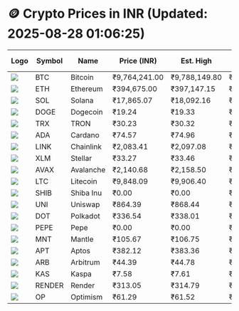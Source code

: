 # 🪙 Crypto Prices in INR (Updated: 2025-08-28 01:06:25)

| Logo | Symbol | Name       | Price (INR) | Est. High | Est. Low | Gross Profit | Fees | Net Profit | ROI % |
|------|--------|------------|-------------|-----------|----------|---------------|------|-------------|--------|
| ![](https://coin-images.coingecko.com/coins/images/1/large/bitcoin.png?1696501400) | BTC    | Bitcoin    | ₹9,764,241.00 | ₹9,788,149.80 | ₹9,740,332.20 | ₹490.92 | ₹200.00 | ₹290.92 | 0.29% |
| ![](https://coin-images.coingecko.com/coins/images/279/large/ethereum.png?1696501628) | ETH    | Ethereum   | ₹394,675.00 | ₹397,147.15 | ₹392,202.85 | ₹1,260.65 | ₹200.00 | ₹1,060.65 | 1.06% |
| ![](https://coin-images.coingecko.com/coins/images/4128/large/solana.png?1718769756) | SOL    | Solana     | ₹17,865.07 | ₹18,092.16 | ₹17,637.98 | ₹2,574.99 | ₹200.00 | ₹2,374.99 | 2.37% |
| ![](https://coin-images.coingecko.com/coins/images/5/large/dogecoin.png?1696501409) | DOGE   | Dogecoin   | ₹19.24 | ₹19.33 | ₹19.15 | ₹908.47 | ₹200.00 | ₹708.47 | 0.71% |
| ![](https://coin-images.coingecko.com/coins/images/1094/large/tron-logo.png?1696502193) | TRX    | TRON       | ₹30.23 | ₹30.32 | ₹30.14 | ₹617.18 | ₹200.00 | ₹417.18 | 0.42% |
| ![](https://coin-images.coingecko.com/coins/images/975/large/cardano.png?1696502090) | ADA    | Cardano    | ₹74.57 | ₹74.96 | ₹74.18 | ₹1,039.30 | ₹200.00 | ₹839.30 | 0.84% |
| ![](https://coin-images.coingecko.com/coins/images/877/large/chainlink-new-logo.png?1696502009) | LINK   | Chainlink  | ₹2,083.41 | ₹2,097.08 | ₹2,069.74 | ₹1,320.74 | ₹200.00 | ₹1,120.74 | 1.12% |
| ![](https://coin-images.coingecko.com/coins/images/100/large/fmpFRHHQ_400x400.jpg?1735231350) | XLM    | Stellar    | ₹33.27 | ₹33.46 | ₹33.08 | ₹1,170.01 | ₹200.00 | ₹970.01 | 0.97% |
| ![](https://coin-images.coingecko.com/coins/images/12559/large/Avalanche_Circle_RedWhite_Trans.png?1696512369) | AVAX   | Avalanche  | ₹2,140.68 | ₹2,158.50 | ₹2,122.86 | ₹1,678.87 | ₹200.00 | ₹1,478.87 | 1.48% |
| ![](https://coin-images.coingecko.com/coins/images/2/large/litecoin.png?1696501400) | LTC    | Litecoin   | ₹9,848.09 | ₹9,906.40 | ₹9,789.78 | ₹1,191.20 | ₹200.00 | ₹991.20 | 0.99% |
| ![](https://coin-images.coingecko.com/coins/images/11939/large/shiba.png?1696511800) | SHIB   | Shiba Inu  | ₹0.00 | ₹0.00 | ₹0.00 | ₹440.36 | ₹200.00 | ₹240.36 | 0.24% |
| ![](https://coin-images.coingecko.com/coins/images/12504/large/uniswap-logo.png?1720676669) | UNI    | Uniswap    | ₹864.39 | ₹868.44 | ₹860.34 | ₹940.44 | ₹200.00 | ₹740.44 | 0.74% |
| ![](https://coin-images.coingecko.com/coins/images/12171/large/polkadot.png?1696512008) | DOT    | Polkadot   | ₹336.54 | ₹338.01 | ₹335.07 | ₹875.63 | ₹200.00 | ₹675.63 | 0.68% |
| ![](https://coin-images.coingecko.com/coins/images/29850/large/pepe-token.jpeg?1696528776) | PEPE   | Pepe       | ₹0.00 | ₹0.00 | ₹0.00 | ₹854.61 | ₹200.00 | ₹654.61 | 0.65% |
| ![](https://coin-images.coingecko.com/coins/images/30980/large/Mantle-Logo-mark.png?1739213200) | MNT    | Mantle     | ₹105.67 | ₹106.75 | ₹104.59 | ₹2,071.00 | ₹200.00 | ₹1,871.00 | 1.87% |
| ![](https://coin-images.coingecko.com/coins/images/26455/large/aptos_round.png?1696525528) | APT    | Aptos      | ₹382.12 | ₹383.36 | ₹380.88 | ₹649.81 | ₹200.00 | ₹449.81 | 0.45% |
| ![](https://coin-images.coingecko.com/coins/images/16547/large/arb.jpg?1721358242) | ARB    | Arbitrum   | ₹44.39 | ₹44.78 | ₹44.00 | ₹1,779.61 | ₹200.00 | ₹1,579.61 | 1.58% |
| ![](https://coin-images.coingecko.com/coins/images/25751/large/kaspa-icon-exchanges.png?1696524837) | KAS    | Kaspa      | ₹7.58 | ₹7.61 | ₹7.55 | ₹874.52 | ₹200.00 | ₹674.52 | 0.67% |
| ![](https://coin-images.coingecko.com/coins/images/11636/large/rndr.png?1696511529) | RENDER | Render     | ₹313.05 | ₹314.79 | ₹311.31 | ₹1,115.92 | ₹200.00 | ₹915.92 | 0.92% |
| ![](https://coin-images.coingecko.com/coins/images/25244/large/Optimism.png?1696524385) | OP     | Optimism   | ₹61.29 | ₹61.52 | ₹61.06 | ₹756.65 | ₹200.00 | ₹556.65 | 0.56% |
